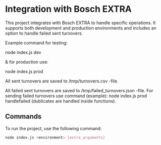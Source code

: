 # Integration with Bosch EXTRA

This project integrates with Bosch EXTRA to handle specific operations. It supports both development and production environments and includes an option to handle failed sent turnovers.

Example command for testing:

node index.js dev

& for production use:

node index.js prod

All sent turnovers are saved to /tmp/turnovers.csv -file.

All failed sent turnovers are saved to /tmp/failed_turnovers.json -file.
For sending failed turnovers use command (example): node index.js prod handlefailed (dublicates are handled inside functions).


## Commands

To run the project, use the following command:

```bash
node index.js <environment> [extra_arguments]
